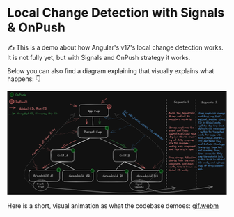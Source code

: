 # Local Change Detection with Signals & OnPush

✍ This is a demo about how Angular's v17's local change detection works. It is not fully yet, but with Signals and OnPush strategy
it works.

Below you can also find a diagram explaining that visually explains what happens: 👇


![Simple diagram of Local Change Detection (CD) with Signals & OnPush in Angular v17](src/assets/Local%20CD.png)

Here is a short, visual animation as what the codebase demoes:
[gif.webm](https://github.com/ilirbeqirii/onpush-signals-local-cd/assets/24731032/7f264318-30ab-4d46-8d57-c026285b112a)

